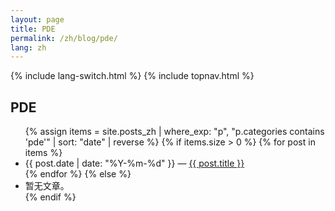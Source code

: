 ```yaml
---
layout: page
title: PDE
permalink: /zh/blog/pde/
lang: zh
---
```


{% include lang-switch.html %} 
{% include topnav.html %}

<h2>PDE</h2>
<ul>
{% assign items = site.posts_zh | where_exp: "p", "p.categories contains 'pde'" | sort: "date" | reverse %}
{% if items.size > 0 %}
  {% for post in items %}
    <li><span class="muted">{{ post.date | date: "%Y-%m-%d" }}</span> — <a href="{{ post.url | relative_url }}">{{ post.title }}</a></li>
  {% endfor %}
{% else %}
  <li>暂无文章。</li>
{% endif %}
</ul>
